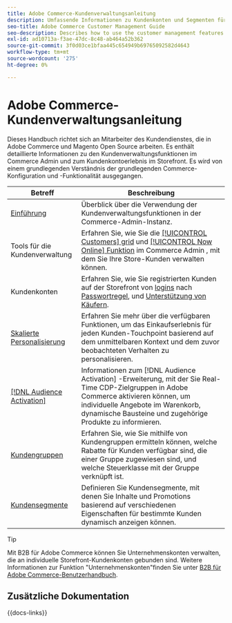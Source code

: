 ```yaml
---
title: Adobe Commerce-Kundenverwaltungsanleitung
description: Umfassende Informationen zu Kundenkonten und Segmenten für Adobe Commerce- und Magento Open Source-Administratoren, einschließlich Konfiguration.
seo-title: Adobe Commerce Customer Management Guide
seo-description: Describes how to use the customer management features in Adobe Commerce or Magento Open Source.
exl-id: ad10713a-f3ae-47dc-8c48-ab464a52b362
source-git-commit: 3f0d03ce1bfaa445c654949b69765092582d4643
workflow-type: tm+mt
source-wordcount: '275'
ht-degree: 0%

---
```



# Adobe Commerce-Kundenverwaltungsanleitung

Dieses Handbuch richtet sich an Mitarbeiter des Kundendienstes, die in Adobe Commerce und Magento Open Source arbeiten. Es enthält detaillierte Informationen zu den Kundenverwaltungsfunktionen im Commerce Admin und zum Kundenkontoerlebnis im Storefront. Es wird von einem grundlegenden Verständnis der grundlegenden Commerce-Konfiguration und -Funktionalität ausgegangen.

| Betreff | Beschreibung |
| ------- | ----------- |
| [Einführung](customers-introduction.md) | Überblick über die Verwendung der Kundenverwaltungsfunktionen in der Commerce-Admin-Instanz. |
| Tools für die Kundenverwaltung | Erfahren Sie, wie Sie die [[!UICONTROL Customers] grid](customers-all.md) und [[!UICONTROL Now Online] Funktion](now-online.md) im Commerce Admin , mit dem Sie Ihre Store-Kunden verwalten können. |
| Kundenkonten | Erfahren Sie, wie Sie registrierten Kunden auf der Storefront von [logins](login-landing-page.md) nach [Passwortregel](password-reset.md), und [Unterstützung von Käufern](login-as-customer.md). |
| [Skalierte Personalisierung](personalize-scale.md) | Erfahren Sie mehr über die verfügbaren Funktionen, um das Einkaufserlebnis für jeden Kunden-Touchpoint basierend auf dem unmittelbaren Kontext und dem zuvor beobachteten Verhalten zu personalisieren. |
| [[!DNL Audience Activation]](audience-activation.md) | Informationen zum [!DNL Audience Activation] -Erweiterung, mit der Sie Real-Time CDP-Zielgruppen in Adobe Commerce aktivieren können, um individuelle Angebote im Warenkorb, dynamische Bausteine und zugehörige Produkte zu informieren. |
| [Kundengruppen](customer-groups.md) | Erfahren Sie, wie Sie mithilfe von Kundengruppen ermitteln können, welche Rabatte für Kunden verfügbar sind, die einer Gruppe zugewiesen sind, und welche Steuerklasse mit der Gruppe verknüpft ist. |
| [Kundensegmente](customer-segments.md) | Definieren Sie Kundensegmente, mit denen Sie Inhalte und Promotions basierend auf verschiedenen Eigenschaften für bestimmte Kunden dynamisch anzeigen können. |

>[!TIP]
>
>Mit B2B für Adobe Commerce können Sie Unternehmenskonten verwalten, die an individuelle Storefront-Kundenkonten gebunden sind. Weitere Informationen zur Funktion &quot;Unternehmenskonten&quot;finden Sie unter [B2B für Adobe Commerce-Benutzerhandbuch](../b2b/account-companies.md).

## Zusätzliche Dokumentation

{{docs-links}}
